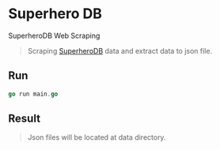 # Superhero DB
SuperheroDB Web Scraping
> Scraping [SuperheroDB](https://www.superherodb.com/) data and extract data to json file.

## Run
```go
go run main.go
```

## Result
> Json files will be located at data directory.